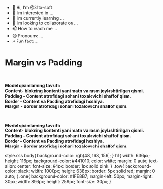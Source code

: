 - 👋 Hi, I’m @S1tx-soft
- 👀 I’m interested in ...
- 🌱 I’m currently learning ...
- 💞️ I’m looking to collaborate on ...
- 📫 How to reach me ...
- 😄 Pronouns: ...
- ⚡ Fun fact: ...

<!---
S1tx-soft/S1tx-soft is a ✨ special ✨ repository because its `README.md` (this file) appears on your GitHub profile.
You can click the Preview link to take a look at your changes.
--->
<!DOCTYPE html>
<html lang="en">
  <head>
    <meta charset="UTF-8" />
    <meta name="viewport" content="width=device-width, initial-scale=1.0" />
    <title>Box modelling</title>
    <link rel="stylesheet" href="style.css" />
  </head>
  <body>
    <h1>Margin vs Padding</h1> <br>
    <div class="one">
      <div class="tow">
        <p>
          <strong
            >Model qisimlarning tavsifi:
            <br />
            Content- blokning kontenti yani matn va rasm joylashtirilgan qismi.
            <br />
            Padding - Content atrofidagi sohani toxalovichi shaffof qism.
            <br />
            Border - Content va Padding atrofidagi hoshiya. <br />
            Margin - Border atrofidagi sohani tozalovuchi shaffof qism.
          </strong>
        </p>
      </div>
      <br />
      <div class="one">
        <p>
          <strong
            >Model qisimlarning tavsifi:
            <br />
            Content- blokning kontenti yani matn va rasm joylashtirilgan qismi.
            <br />
            Padding - Content atrofidagi sohani toxalovichi shaffof qism.
            <br />
            Border - Content va Padding atrofidagi hoshiya. <br />
            Margin - Border atrofidagi sohani tozalovuchi shaffof qism.
          </strong>
        </p>
      </div>
    </div>
  </body>
</html>
style.css
body{
    background-color: rgb(48, 163, 156);
}
h1{
    width: 636px;
    height: 116px;
    background-color: #441010;
    color: white;
    margin: 0 auto;
    text-align: center;
    font-size: 64px;
    border: 1px solid pink;
}
.tow{
    background-color: black;
    width: 1000px;
    height: 638px;
    border: 5px solid red;
    margin: 0 auto;
}
.one{
    background-color: #1FE8B7;
    margin-left: 50px;
    margin-right: 30px;
    width: 896px;
    height: 259px;
    font-size: 30px;
}
